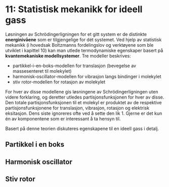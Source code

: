 # 11: Statistisk mekanikk for ideell gass

Løsningen av Schrödingerligningen for et gitt system er de distinkte **energinivåene** som er tilgjengelige for dét systemet. Ved hjelp av statistisk mekanikk (i hovedsak Boltzmanns fordelingslov og verktøyene som ble utviklet i kapittel 10) kan man utlede termodynamiske egenskaper basert på **kvantemekaniske modellsystemer**. Tre modeller beskrives:

- partikkel-i-en-boks-modellen for translasjon (bevegelse av massesenteret til molekylet)
- harmonisk-oscillator-modellen for vibrasjon langs bindinger i molekylet
- stiv rotor-modellen for rotasjon av molekylet

For hver av disse modellene gis løsningene av Schrödingerligningen uten videre forklaring, og deretter utledes partisjonsfunksjonen for hver av disse. Den totale partisjonsfunksjonen til et molekyl er produktet av de respektive partisjonsfunksjonene for translasjon, vibrasjon, rotasjon og elektrisk eksitasjon. Dens siste ignoreres ofte ved å sette den lik 1. Gjerne er det kun én av komponentene som er interessant å ta hensyn til.

Basert på denne teorien diskuteres egenskapene til en ideell gass i detalj.

## Partikkel i en boks

## Harmonisk oscillator

## Stiv rotor
